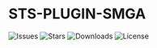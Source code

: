 # STS-PLUGIN-SMGA


![Issues](https://img.shields.io/github/issues/MaxTheSpy/STS-PLUGIN-SMGA)
![Stars](https://img.shields.io/github/stars/MaxTheSpy/STS-PLUGIN-SMGA)
![Downloads](https://img.shields.io/github/downloads/MaxTheSpy/STS-PLUGIN-SMGA/total)
![License](https://img.shields.io/github/license/MaxTheSpy/STS-PLUGIN-SMGA)
